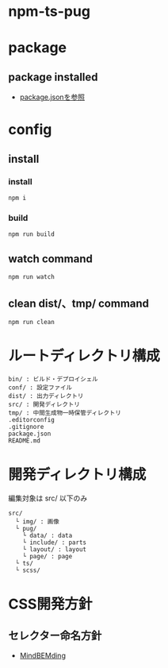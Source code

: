 # npm-ts-pug

# package

## package installed

- [package.jsonを参照](package.json)

# config

## install

### install

    npm i

### build

    npm run build

## watch command

    npm run watch

## clean dist/、tmp/ command

    npm run clean


# ルートディレクトリ構成

    bin/ : ビルド・デプロイシェル
    conf/ : 設定ファイル
    dist/ : 出力ディレクトリ
    src/ : 開発ディレクトリ
    tmp/ : 中間生成物一時保管ディレクトリ
    .editorconfig
    .gitignore
    package.json
    README.md


# 開発ディレクトリ構成

編集対象は src/ 以下のみ

    src/
      └ img/ : 画像
      └ pug/
        └ data/ : data
        └ include/ : parts
        └ layout/ : layout
        └ page/ : page
      └ ts/
      └ scss/


# CSS開発方針

## セレクター命名方針

- [MindBEMding](https://csswizardry.com/2013/01/mindbemding-getting-your-head-round-bem-syntax/)
